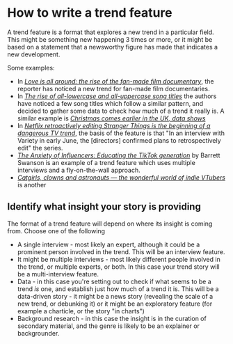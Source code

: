 # How to write a trend feature

A trend feature is a format that explores a new trend in a particular field. This might be something new happening 3 times or more, or it might be based on a statement that a newsworthy figure has made that indicates a new development. 

Some examples: 

* In *[Love is all around: the rise of the fan-made film documentary](https://www.theguardian.com/film/2021/mar/10/fan-made-film-documentary-ghostbusters-cleanin-up-the-town)*, the reporter has noticed a new trend for fan-made film documentaries.
* In *[The rise of all-lowercase and all-uppercase song titles](https://qz.com/quartzy/1690992/the-rise-of-the-all-caps-song/)* the authors have noticed a few song titles which follow a similar pattern, and decided to gather some data to check how much of a trend it really is. A similar example is *[Christmas comes earlier in the UK, data shows](https://www.bbc.co.uk/news/uk-42356135)*
* In *[Netflix retroactively editing Stranger Things is the beginning of a dangerous TV trend](https://www.gq-magazine.co.uk/culture/article/stranger-things-netflix-retroactively-editing)*, the basis of the feature is that "In an interview with Variety in early June, the [directors] confirmed plans to retrospectively edit" the series. 
* *[The Anxiety of Influencers: Educating the TikTok generation](https://harpers.org/archive/2021/06/tiktok-house-collab-house-the-anxiety-of-influencers/)* by Barrett Swanson is an example of a trend feature which uses multiple interviews and a fly-on-the-wall approach.
* *[Catgirls, clowns and astronauts — the wonderful world of indie VTubers](https://tomfairjourno.medium.com/386b7bc97ac1)* is another

## Identify what insight your story is providing

The format of a trend feature will depend on where its insight is coming from. Choose one of the following

* A single interview - most likely an expert, although it could be a prominent person involved in the trend. This will be an interview feature.
* It might be multiple interviews - most likely different people involved in the trend, or multiple experts, or both. In this case your trend story will be a multi-interview feature. 
* Data - in this case you're setting out to check if what seems to be a trend *is* one, and establish just how much of a trend it is. This will be a data-driven story - it might be a news story (revealing the scale of a new trend, or debunking it) or it might be an exploratory feature (for example a charticle, or the story "in charts")
* Background research - in this case the insight is in the curation of secondary material, and the genre is likely to be an explainer or backgrounder.


